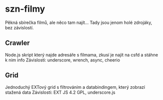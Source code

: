 szn-filmy
=========

Pěkná sbírečka filmů, ale něco tam najít...
Tady jsou jenom holé zdrojáky, bez závislostí. 

Crawler
-------
Node.js skript který najde adresáře s filmama, zkusí je najít na csfd a stáhne k nim info
Závislosti: underscore, wrench, async, cheerio 

Grid
----
Jednoduchý EXTový grid s filtrováním a databindingem, který zobrazí stažená data
Závislosti: EXT JS 4.2 GPL, underscore.js
